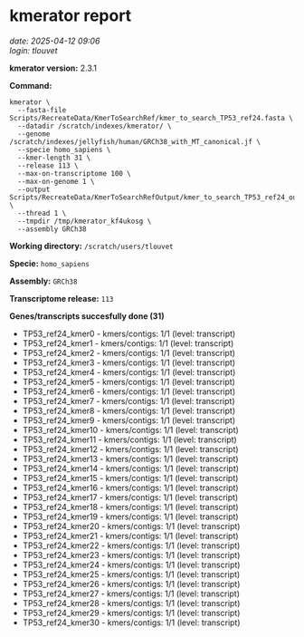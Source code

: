 # kmerator report
*date: 2025-04-12 09:06*  
*login: tlouvet*

**kmerator version:** 2.3.1

**Command:**

```
kmerator \
  --fasta-file Scripts/RecreateData/KmerToSearchRef/kmer_to_search_TP53_ref24.fasta \
  --datadir /scratch/indexes/kmerator/ \
  --genome /scratch/indexes/jellyfish/human/GRCh38_with_MT_canonical.jf \
  --specie homo_sapiens \
  --kmer-length 31 \
  --release 113 \
  --max-on-transcriptome 100 \
  --max-on-genome 1 \
  --output Scripts/RecreateData/KmerToSearchRefOutput/kmer_to_search_TP53_ref24_output \
  --thread 1 \
  --tmpdir /tmp/kmerator_kf4ukosg \
  --assembly GRCh38
```

**Working directory:** `/scratch/users/tlouvet`

**Specie:** `homo_sapiens`

**Assembly:** `GRCh38`

**Transcriptome release:** `113`

**Genes/transcripts succesfully done (31)**

- TP53_ref24_kmer0 - kmers/contigs: 1/1 (level: transcript)
- TP53_ref24_kmer1 - kmers/contigs: 1/1 (level: transcript)
- TP53_ref24_kmer2 - kmers/contigs: 1/1 (level: transcript)
- TP53_ref24_kmer3 - kmers/contigs: 1/1 (level: transcript)
- TP53_ref24_kmer4 - kmers/contigs: 1/1 (level: transcript)
- TP53_ref24_kmer5 - kmers/contigs: 1/1 (level: transcript)
- TP53_ref24_kmer6 - kmers/contigs: 1/1 (level: transcript)
- TP53_ref24_kmer7 - kmers/contigs: 1/1 (level: transcript)
- TP53_ref24_kmer8 - kmers/contigs: 1/1 (level: transcript)
- TP53_ref24_kmer9 - kmers/contigs: 1/1 (level: transcript)
- TP53_ref24_kmer10 - kmers/contigs: 1/1 (level: transcript)
- TP53_ref24_kmer11 - kmers/contigs: 1/1 (level: transcript)
- TP53_ref24_kmer12 - kmers/contigs: 1/1 (level: transcript)
- TP53_ref24_kmer13 - kmers/contigs: 1/1 (level: transcript)
- TP53_ref24_kmer14 - kmers/contigs: 1/1 (level: transcript)
- TP53_ref24_kmer15 - kmers/contigs: 1/1 (level: transcript)
- TP53_ref24_kmer16 - kmers/contigs: 1/1 (level: transcript)
- TP53_ref24_kmer17 - kmers/contigs: 1/1 (level: transcript)
- TP53_ref24_kmer18 - kmers/contigs: 1/1 (level: transcript)
- TP53_ref24_kmer19 - kmers/contigs: 1/1 (level: transcript)
- TP53_ref24_kmer20 - kmers/contigs: 1/1 (level: transcript)
- TP53_ref24_kmer21 - kmers/contigs: 1/1 (level: transcript)
- TP53_ref24_kmer22 - kmers/contigs: 1/1 (level: transcript)
- TP53_ref24_kmer23 - kmers/contigs: 1/1 (level: transcript)
- TP53_ref24_kmer24 - kmers/contigs: 1/1 (level: transcript)
- TP53_ref24_kmer25 - kmers/contigs: 1/1 (level: transcript)
- TP53_ref24_kmer26 - kmers/contigs: 1/1 (level: transcript)
- TP53_ref24_kmer27 - kmers/contigs: 1/1 (level: transcript)
- TP53_ref24_kmer28 - kmers/contigs: 1/1 (level: transcript)
- TP53_ref24_kmer29 - kmers/contigs: 1/1 (level: transcript)
- TP53_ref24_kmer30 - kmers/contigs: 1/1 (level: transcript)
